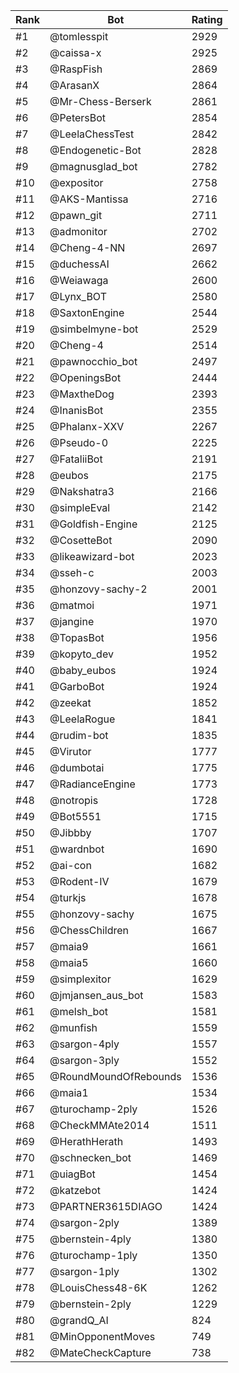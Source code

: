 Rank|Bot|Rating
---|---|---
#1|@tomlesspit|2929
#2|@caissa-x|2925
#3|@RaspFish|2869
#4|@ArasanX|2864
#5|@Mr-Chess-Berserk|2861
#6|@PetersBot|2854
#7|@LeelaChessTest|2842
#8|@Endogenetic-Bot|2828
#9|@magnusglad_bot|2782
#10|@expositor|2758
#11|@AKS-Mantissa|2716
#12|@pawn_git|2711
#13|@admonitor|2702
#14|@Cheng-4-NN|2697
#15|@duchessAI|2662
#16|@Weiawaga|2600
#17|@Lynx_BOT|2580
#18|@SaxtonEngine|2544
#19|@simbelmyne-bot|2529
#20|@Cheng-4|2514
#21|@pawnocchio_bot|2497
#22|@OpeningsBot|2444
#23|@MaxtheDog|2393
#24|@InanisBot|2355
#25|@Phalanx-XXV|2267
#26|@Pseudo-0|2225
#27|@FataliiBot|2191
#28|@eubos|2175
#29|@Nakshatra3|2166
#30|@simpleEval|2142
#31|@Goldfish-Engine|2125
#32|@CosetteBot|2090
#33|@likeawizard-bot|2023
#34|@sseh-c|2003
#35|@honzovy-sachy-2|2001
#36|@matmoi|1971
#37|@jangine|1970
#38|@TopasBot|1956
#39|@kopyto_dev|1952
#40|@baby_eubos|1924
#41|@GarboBot|1924
#42|@zeekat|1852
#43|@LeelaRogue|1841
#44|@rudim-bot|1835
#45|@Virutor|1777
#46|@dumbotai|1775
#47|@RadianceEngine|1773
#48|@notropis|1728
#49|@Bot5551|1715
#50|@Jibbby|1707
#51|@wardnbot|1690
#52|@ai-con|1682
#53|@Rodent-IV|1679
#54|@turkjs|1678
#55|@honzovy-sachy|1675
#56|@ChessChildren|1667
#57|@maia9|1661
#58|@maia5|1660
#59|@simplexitor|1629
#60|@jmjansen_aus_bot|1583
#61|@melsh_bot|1581
#62|@munfish|1559
#63|@sargon-4ply|1557
#64|@sargon-3ply|1552
#65|@RoundMoundOfRebounds|1536
#66|@maia1|1534
#67|@turochamp-2ply|1526
#68|@CheckMMAte2014|1511
#69|@HerathHerath|1493
#70|@schnecken_bot|1469
#71|@uiagBot|1454
#72|@katzebot|1424
#73|@PARTNER3615DIAGO|1424
#74|@sargon-2ply|1389
#75|@bernstein-4ply|1380
#76|@turochamp-1ply|1350
#77|@sargon-1ply|1302
#78|@LouisChess48-6K|1262
#79|@bernstein-2ply|1229
#80|@grandQ_AI|824
#81|@MinOpponentMoves|749
#82|@MateCheckCapture|738
